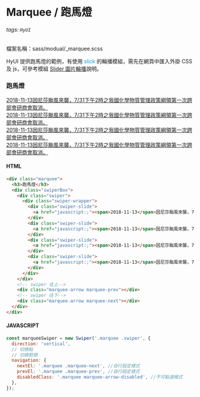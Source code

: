# Marquee / 跑馬燈

###### tags: `HyUI`

檔案名稱：sass/modual/\_marquee.scss

HyUI 提供跑馬燈的範例，有使用 <font color="#009ee7">slick</font> 的輪播模組，需先在網頁中匯入外掛 CSS 及 js，可參考模組 [Slider 圖片輪播](/VkhALd3wTYSt_ctD6W0XPQ)說明。

<div class="marquee">
  <h3>跑馬燈</h3>
  <div class="swiperBox">
    <div class="swiper">
      <div class="swiper-wrapper">
        <div class="swiper-slide">
          <a href="javascript:;"><span>2018-11-13</span>因尼莎颱風來襲，7/31下午2時之我國化學物質管理政策綱領第一次跨部會研商會取消。</a>
        </div>
        <div class="swiper-slide">
          <a href="javascript:;"><span>2018-11-13</span>因尼莎颱風來襲，7/31下午2時之我國化學物質管理政策綱領第一次跨部會研商會取消。</a>
        </div>
        <div class="swiper-slide">
          <a href="javascript:;"><span>2018-11-13</span>因尼莎颱風來襲，7/31下午2時之我國化學物質管理政策綱領第一次跨部會研商會取消。</a>
        </div>
        <div class="swiper-slide">
          <a href="javascript:;"><span>2018-11-13</span>因尼莎颱風來襲，7/31下午2時之我國化學物質管理政策綱領第一次跨部會研商會取消。</a>
        </div>
      </div>
    </div>
    <!-- swiper 往上-->
    <div class="marquee-arrow marquee-prev"></div>
    <!-- swiper 往下-->
    <div class="marquee-arrow marquee-next"></div>
  </div>
</div>

<!-- tabs:start -->

#### **HTML**

```html
<div class="marquee">
  <h3>跑馬燈</h3>
  <div class="swiperBox">
    <div class="swiper">
      <div class="swiper-wrapper">
        <div class="swiper-slide">
          <a href="javascript:;"><span>2018-11-13</span>因尼莎颱風來襲，7/31下午2時之我國化學物質管理政策綱領第一次跨部會研商會取消。</a>
        </div>
        <div class="swiper-slide">
          <a href="javascript:;"><span>2018-11-13</span>因尼莎颱風來襲，7/31下午2時之我國化學物質管理政策綱領第一次跨部會研商會取消。</a>
        </div>
        <div class="swiper-slide">
          <a href="javascript:;"><span>2018-11-13</span>因尼莎颱風來襲，7/31下午2時之我國化學物質管理政策綱領第一次跨部會研商會取消。</a>
        </div>
        <div class="swiper-slide">
          <a href="javascript:;"><span>2018-11-13</span>因尼莎颱風來襲，7/31下午2時之我國化學物質管理政策綱領第一次跨部會研商會取消。</a>
        </div>
      </div>
    </div>
    <!-- swiper 往上-->
    <div class="marquee-arrow marquee-prev"></div>
    <!-- swiper 往下-->
    <div class="marquee-arrow marquee-next"></div>
  </div>
</div>
```

#### **JAVASCRIPT**

```javascript
const marqueeSwiper = new Swiper('.marquee .swiper', {
  direction: 'vertical',
  // 切換點
  // 切換箭頭
  navigation: {
    nextEl: '.marquee .marquee-next', //自行設定樣式
    prevEl: '.marquee .marquee-prev', //自行設定樣式
    disabledClass: '.marquee marquee-arrow-disabled', //不可點選樣式
  },
});
```

<!-- tabs:end -->

<link rel="stylesheet" href="https://hywebu00.github.io/HyUI_v4.0/css/style.css" />
<link rel="stylesheet" href="https://cdn.jsdelivr.net/npm/swiper@8/swiper-bundle.min.css" />
<style>
.ui-infobar{
max-width:95%;
}
.markdown-body{
max-width:95%;
}
</style>

<script>
  const marqueeSwiper = new Swiper('.marquee .swiper', {
  direction: 'vertical',
  // 切換點
  // 切換箭頭
  navigation: {
    nextEl: '.marquee .marquee-next', //自行設定樣式
    prevEl: '.marquee .marquee-prev', //自行設定樣式
    disabledClass: '.marquee marquee-arrow-disabled', //不可點選樣式
  },
});
</script>
